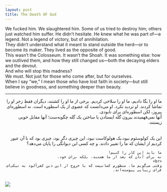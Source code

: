 ```yaml
---
layout: post
title: The Death OF God
---
```


We fucked him. We slaughtered him. Some of us tried to destroy him; others just watched him suffer.
 He didn’t hesitate. He knew what he was part of—a legend. Not a legend of victory, but of annihilation.
<br>
They didn’t understand what it meant to stand outside the herd—or to become its maker. They lived as the opposite of good.
<br>
This wasn’t the Colosseum. It wasn’t the Shoah. It was something else: how we outlived them, and how they still changed us—both the decaying elders and the devout.
<br>
And who will stop this madness?
<br>
We must.
 Not just for those who come after, but for ourselves.
<br>
When I say “we,” I mean those who have lost faith in society—but still believe in goodness, and something deeper than beauty.
<hr>

<div style="direction: rtl">
    ما او را بگا دادیم، ما او را سلاخی کردیم. برخی از ما او را کشتند، دیگران فقط زجر او را تماشا کردند.
    او تردید نکرد. او می‌دانست که عضوی از یک اسطوره است. نه اسطوره‌ای پیروز، لکن اسطوره‌ای برای نابودی.
    <br>
    آنها نمی‌فهمیدند بیرون گله ایستادن یا ساختن یک گله چگونه‌ست؛ آنها مقابل خوبی زیستند.
    <br><br><br>
    این یک کولوسئوم نبود،یک هولوکاست نبود، این چیزی دگر بود، چیزی بود که با آن عبور کردیم از ایشان که ما را تغییر دادند.
    و چه کسی این دیوانگی را پایان می‌دهد؟
    <br>

    ما باید این کار را کنیم!
    نه برای آنان که بعد از ما هستند، بلکه برای خود.
    <br>
    وقتی می‌گویم ما، منظورم کسانی‌ست که با خروج از این دین کفرآلود به نیکی‌ای فرای زیبایی پیوسته‌اند.
</div>
<br>
<div class="PostImages">
    <img src="{{ '/assets/images/Hallaj_Hanging.jpg' | relative_url }}" alter="Hallaj">
</div>